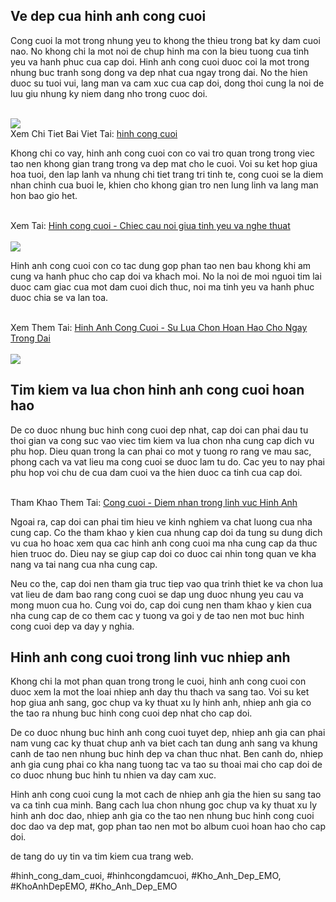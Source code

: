 <main>
<div class="container">
<div class="section">
<h2>Ve dep cua hinh anh cong cuoi</h2>
<p>Cong cuoi la mot trong nhung yeu to khong the thieu trong bat ky dam cuoi nao. No khong chi la mot noi de chup hinh ma con la bieu tuong cua tinh yeu va hanh phuc cua cap doi. Hinh anh cong cuoi duoc coi la mot trong nhung buc tranh song dong va dep nhat cua ngay trong dai. No the hien duoc su tuoi vui, lang man va cam xuc cua cap doi, dong thoi cung la noi de luu giu nhung ky niem dang nho trong cuoc doi.</p><br><img src="https://khoanhdepemo.com/wp-content/uploads/2024/12/cropped-Du-an-moi.png"></br>
Xem Chi Tiet Bai Viet Tai: <a href="https://khoanhdepemo.com/anh-cong-cuoi-dep/">hinh cong cuoi</a>
<p>Khong chi co vay, hinh anh cong cuoi con co vai tro quan trong trong viec tao nen khong gian trang trong va dep mat cho le cuoi. Voi su ket hop giua hoa tuoi, den lap lanh va nhung chi tiet trang tri tinh te, cong cuoi se la diem nhan chinh cua buoi le, khien cho khong gian tro nen lung linh va lang man hon bao gio het.</p><br>Xem Tai: <a href="https://soctrip.com/post/7ac230c0-0ebd-11f0-800e-959b7225e0e5">Hinh cong cuoi - Chiec cau noi giua tinh yeu va nghe thuat</a></br><br><img src="https://khoanhdepemo.com/wp-content/uploads/2024/12/Anh-Trai-Dat1-300x169.jpg"></br>
<p>Hinh anh cong cuoi con co tac dung gop phan tao nen bau khong khi am cung va hanh phuc cho cap doi va khach moi. No la noi de moi nguoi tim lai duoc cam giac cua mot dam cuoi dich thuc, noi ma tinh yeu va hanh phuc duoc chia se va lan toa.</p><br>Xem Them Tai: <a href="https://khoanhdepemo.themedia.jp/posts/56592616">Hinh Anh Cong Cuoi - Su Lua Chon Hoan Hao Cho Ngay Trong Dai</a></br><br><img src="https://khoanhdepemo.com/wp-content/uploads/2024/12/cropped-Du-an-moi.png"></br>
</div>
<div class="section">
<h2>Tim kiem va lua chon hinh anh cong cuoi hoan hao</h2>
<p>De co duoc nhung buc hinh cong cuoi dep nhat, cap doi can phai dau tu thoi gian va cong suc vao viec tim kiem va lua chon nha cung cap dich vu phu hop. Dieu quan trong la can phai co mot y tuong ro rang ve mau sac, phong cach va vat lieu ma cong cuoi se duoc lam tu do. Cac yeu to nay phai phu hop voi chu de cua dam cuoi va the hien duoc ca tinh cua cap doi.</p><br>Tham Khao Them Tai: <a href="https://docs.google.com/forms/d/e/1FAIpQLSfsYenWi2P2zPFRq0rIxfJGTN3XPY-hLLPG4QsR76F4nI0tUQ/viewform?usp=header">Cong cuoi - Diem nhan trong linh vuc Hinh Anh</a></br>
<p>Ngoai ra, cap doi can phai tim hieu ve kinh nghiem va chat luong cua nha cung cap. Co the tham khao y kien cua nhung cap doi da tung su dung dich vu cua ho hoac xem qua cac hinh anh cong cuoi ma nha cung cap da thuc hien truoc do. Dieu nay se giup cap doi co duoc cai nhin tong quan ve kha nang va tai nang cua nha cung cap.</p>
<p>Neu co the, cap doi nen tham gia truc tiep vao qua trinh thiet ke va chon lua vat lieu de dam bao rang cong cuoi se dap ung duoc nhung yeu cau va mong muon cua ho. Cung voi do, cap doi cung nen tham khao y kien cua nha cung cap de co them cac y tuong va goi y de tao nen mot buc hinh cong cuoi dep va day y nghia.</p>
</div>
<div class="section">
<h2>Hinh anh cong cuoi trong linh vuc nhiep anh</h2>
<p>Khong chi la mot phan quan trong trong le cuoi, hinh anh cong cuoi con duoc xem la mot the loai nhiep anh day thu thach va sang tao. Voi su ket hop giua anh sang, goc chup va ky thuat xu ly hinh anh, nhiep anh gia co the tao ra nhung buc hinh cong cuoi dep nhat cho cap doi.</p>
<p>De co duoc nhung buc hinh anh cong cuoi tuyet dep, nhiep anh gia can phai nam vung cac ky thuat chup anh va biet cach tan dung anh sang va khung canh de tao nen nhung buc hinh dep va chan thuc nhat. Ben canh do, nhiep anh gia cung phai co kha nang tuong tac va tao su thoai mai cho cap doi de co duoc nhung buc hinh tu nhien va day cam xuc.</p>
<p>Hinh anh cong cuoi cung la mot cach de nhiep anh gia the hien su sang tao va ca tinh cua minh. Bang cach lua chon nhung goc chup va ky thuat xu ly hinh anh doc dao, nhiep anh gia co the tao nen nhung buc hinh cong cuoi doc dao va dep mat, gop phan tao nen mot bo album cuoi hoan hao cho cap doi.</p>
</div>
</div>
</main><p>de tang do uy tin va tim kiem cua trang web.</p>
#hinh_cong_dam_cuoi, #hinhcongdamcuoi, #Kho_Anh_Dep_EMO, #KhoAnhDepEMO, #Kho_Anh_Dep_EMO
